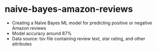 # naive-bayes-amazon-reviews
- Creating a Naïve Bayes ML model for predicting positive or negative Amazon reviews
- Model accuracy around 87% 
- Data source: tsv file containing review text, star rating, and other attributes
